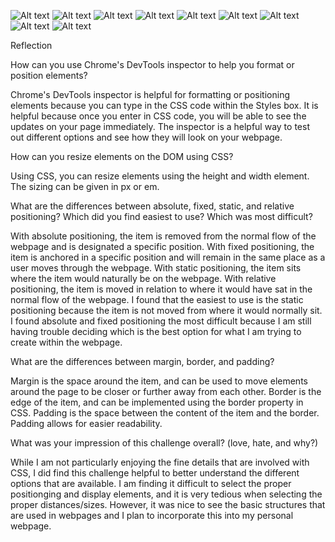 ![Alt text](imgs/3.4-colors.png)
![Alt text](imgs/3.4-column.png)
![Alt text](imgs/3.4-row.png)
![Alt text](imgs/3.4-equidistant.png)
![Alt text](imgs/3.4-squares.png)
![Alt text](imgs/3.4-footer.png)
![Alt text](imgs/3.4-header.png)
![Alt text](imgs/3.4-sidebar.png)
![Alt text](imgs/3.4-creative.png)

Reflection

How can you use Chrome's DevTools inspector to help you format or position elements?

Chrome's DevTools inspector is helpful for formatting or positioning elements because you can type in the CSS code within the Styles box.  It is helpful because once you enter in CSS code, you will be able to see the updates on your page immediately.  The inspector is a helpful way to test out different options and see how they will look on your webpage.

How can you resize elements on the DOM using CSS?

Using CSS, you can resize elements using the height and width element.  The sizing can be given in px or em.

What are the differences between absolute, fixed, static, and relative positioning? Which did you find easiest to use? Which was most difficult?

With absolute positioning, the item is removed from the normal flow of the webpage and is designated a specific position.  With fixed positioning, the item is anchored in a specific position and will remain in the same place as a user moves through the webpage. With static positioning, the item sits where the item would naturally be on the webpage. With relative positioning, the item is moved in relation to where it would have sat in the normal flow of the webpage. I found that the easiest to use is the static positioning because the item is not moved from where it would normally sit. I found absolute and fixed positioning the most difficult because I am still having trouble deciding which is the best option for what I am trying to create within the webpage.

What are the differences between margin, border, and padding?

Margin is the space around the item, and can be used to move elements around the page to be closer or further away from each other. Border is the edge of the item, and can be implemented using the border property in CSS. Padding is the space between the content of the item and the border. Padding allows for easier readability.

What was your impression of this challenge overall? (love, hate, and why?)

While I am not particularly enjoying the fine details that are involved with CSS, I did find this challenge helpful to better understand the different options that are available. I am finding it difficult to select the proper positionging and display elements, and it is very tedious when selecting the proper distances/sizes. However, it was nice to see the basic structures that are used in webpages and I plan to incorporate this into my personal webpage.






